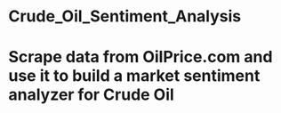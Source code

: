 # Crude_Oil_Sentiment_Analysis
# Scrape data from OilPrice.com and use it to build a market sentiment analyzer for Crude Oil
